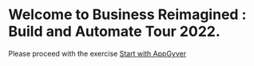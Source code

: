 # Welcome to Business Reimagined : Build and Automate Tour 2022.


Please proceed with the exercise <a href="https://github.com/SAP-samples/process-automation-enablement/blob/main/Workshops/LCNC_Roadshow%20-%20simplified/AppGyver/1%20Create%20a%20new%20project/readme.md"> Start with AppGyver</a>
